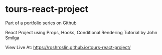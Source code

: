 # tours-react-project
Part of a portfolio series on Github

React Project using Props, Hooks, Conditional Rendering
Tutorial by John Smilga

View Live At: https://roshroslin.github.io/tours-react-project/
